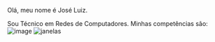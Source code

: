 Olá, meu nome é José Luiz. 

Sou Técnico em Redes de Computadores.
Minhas competências são:     
![image](https://github.com/digitalinnovationone/dio-lab-open-source/assets/106891403/595c9439-b358-4729-96e3-570069d10cbc)   ![janelas](https://github.com/digitalinnovationone/dio-lab-open-source/assets/106891403/207a8ff5-3b33-46a0-8ff6-2ef1ab8adb43)  

